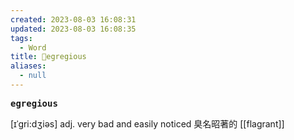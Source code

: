 ```yaml
---
created: 2023-08-03 16:08:31
updated: 2023-08-03 16:08:35
tags:
  - Word
title: 📖egregious
aliases:
  - null
---
```


<pre><strong>egregious</strong></pre>
[ɪˈgri:dʒiəs]
adj. very bad and easily noticed 臭名昭著的
[[flagrant]]

